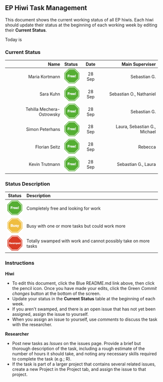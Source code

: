 ## EP Hiwi Task Management

This document shows the current working status of all EP hiwis. Each hiwi should update their status at the beginning of each working week by editing their **Current Status**.


Today is 
<p>
<script> document.write(new Date().toLocaleDateString()); </script>
</p>

### Current Status

| Name   |  Status |    Date      |  Main Superviser |
|----------:|:-----|:-----:|----------:|
|Maria Kortmann | <img width=50px src="free.png"> |    28 Sep| Sebastian G.  |
| Sara Kuhn | <img width=50px src="free.png"> | 28 Sep| Sebastian O., Nathaniel  |
| Tehilla Mechera-Ostrowsky | <img width=50px src="free.png"> |    28 Sep |Sebastian G. |
| Simon Peterhans  |  <img width=50px src="free.png">   |   28 Sep| Laura, Sebastian G., Michael |
| Florian Seitz |<img width=50px src="free.png"> |    28 Sep| Rebecca  |
| Kevin Trutmann  | <img width=50px src="free.png"> |    28 Sep| Sebastian G., Laura |

### Status Description

| Status|      Description      |  
|----------|:-------------|
| <img width=50px src="free.png">|  Completely free and looking for work |
| <img width=50px src="busy.png">|  Busy with one or more tasks but could work more | 
| <img width=50px src="swamped.png">|  Totally swamped with work and cannot possibly take on more tasks  | 


### Instructions

**Hiwi**

- To edit this document, click the Blue README.md link above, then click the pencil icon. Once you have made your edits, click the Green *Commit changes* button at the bottom of the screen.
- Update your status in the **Current Status** table at the beginning of each week.
- If you aren't swamped, and there is an open issue that has not yet been assigned, assign the issue to yourself.
- When you assign an issue to yourself, use *comments* to discuss the task with the researcher.

**Researcher**

- Post new tasks as *Issues* on the issues page. Provide a brief but thorough description of the task, including a rough estimate of the number of hours it should take, and noting any necessary skills required to complete the task (e.g.; R).
- If the task is part of a larger project that contains several related issues, create a new Project in the Project tab, and assign the issue to that project.
